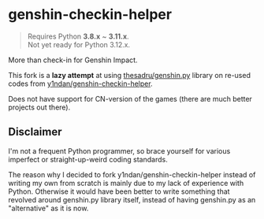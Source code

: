 # genshin-checkin-helper

> Requires Python **3.8.x** ~ **3.11.x**.  
> Not yet ready for Python 3.12.x.

More than check-in for Genshin Impact.

This fork is a **lazy attempt** at using [thesadru/genshin.py](https://github.com/thesadru/genshin.py) library on re-used codes from [y1ndan/genshin-checkin-helper](https://gitlab.com/y1ndan/genshin-checkin-helper).

Does not have support for CN-version of the games (there are much better projects out there).

## Disclaimer

I'm not a frequent Python programmer, so brace yourself for various imperfect or straight-up-weird coding standards.

The reason why I decided to fork y1ndan/genshin-checkin-helper instead of writing my own from scratch is mainly due to my lack of experience with Python. Otherwise it would have been better to write something that revolved around genshin.py library itself, instead of having genshin.py as an "alternative" as it is now.
